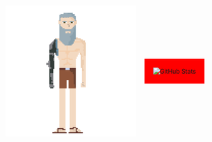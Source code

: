<div style="display: flex; align-items: center; justify-content: center; gap: 20px;">

  <!-- Imagem GIF -->
  <img src="base-lauricio.gif" alt="Descrição da imagem" style="width: 300px;">

  <!-- Div contendo o gráfico -->
  <div style="background-color: red; padding: 20px;">
    <img height="220" src="https://github-readme-stats.vercel.app/api/top-langs/?username=lauricioweb&layout=compact&langs_count=20&theme=dark" alt="GitHub Stats">
  </div>
  
</div>
